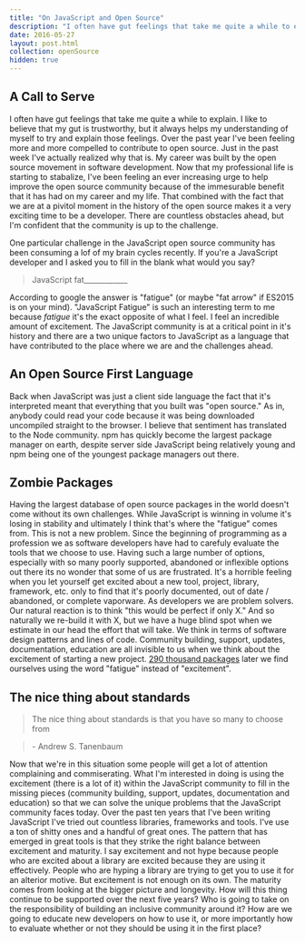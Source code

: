 ```yaml
---
title: "On JavaScript and Open Source"
description: "I often have gut feelings that take me quite a while to explain. I like to believe that my gut is trustworthy, but it always helps my understanding of myself to try and explain those feelings. Over the past year I've been feeling more and more compelled to contribute to open source. Just in the past week I've actually realized why that is."
date: 2016-05-27
layout: post.html
collection: openSource
hidden: true
---
```


## A Call to Serve

I often have gut feelings that take me quite a while to explain. I like to believe that my gut is trustworthy, but it always helps my understanding of myself to try and explain those feelings. Over the past year I've been feeling more and more compelled to contribute to open source. Just in the past week I've actually realized why that is. My career was built by the open source movement in software development. Now that my professional life is starting to stabalize, I've been feeling an ever increasing urge to help improve the open source community because of the immesurable benefit that it has had on my career and my life. That combined with the fact that we are at a pivitol moment in the history of the open source makes it a very exciting time to be a developer. There are countless obstacles ahead, but I'm confident that the community is up to the challenge.

One particular challenge in the JavaScript open source community has been consuming a lof of my brain cycles recently. If you're a JavaScript developer and I asked you to fill in the blank what would you say?

> JavaScript fat____________

According to google the answer is "fatigue" (or maybe "fat arrow" if ES2015 is on your mind). "JavaScript Fatigue" is such an interesting term to me because _fatigue_ it's the exact opposite of what I feel. I feel an incredible amount of excitement. The JavaScript community is at a critical point in it's history and there are a two unique factors to JavaScript as a language that have contributed to the place where we are and the challenges ahead.

## An Open Source First Language

Back when JavaScript was just a client side language the fact that it's interpreted meant that everything that you built was "open source." As in, anybody could read your code because it was being downloaded uncompiled straight to the browser. I believe that sentiment has translated to the Node community. npm has quickly become the largest package manager on earth, despite server side JavaScript being relatively young and npm being one of the youngest package managers out there.

## Zombie Packages

Having the largest database of open source packages in the world doesn't come without its own challenges. While JavaScript is winning in volume it's losing in stability and ultimately I think that's where the "fatigue" comes from. This is not a new problem. Since the beginning of programming as a profession we as software developers have had to carefuly evaluate the tools that we choose to use. Having such a large number of options, especially with so many poorly supported, abandoned or inflexible options out there its no wonder that some of us are frustrated. It's a horrible feeling when you let yourself get excited about a new tool, project, library, framework, etc. only to find that it's poorly documented, out of date / abandoned, or complete vaporware. As developers we are problem solvers. Our natural reaction is to think "this would be perfect if only X." And so naturally we re-build it with X, but we have a huge blind spot when we estimate in our head the effort that will take. We think in terms of software design patterns and lines of code. Community building, support, updates, documentation, education are all invisible to us when we think about the excitement of starting a new project. [290 thousand packages](npmjs.com) later we find ourselves using the word "fatigue" instead of "excitement".

## The nice thing about standards

> The nice thing about standards is that you have so many to choose from

> \- Andrew S. Tanenbaum

Now that we're in this situation some people will get a lot of attention complaining and commiserating. What I'm interested in doing is using the excitement (there is a lot of it) within the JavaScript community to fill in the missing pieces (community building, support, updates, documentation and education) so that we can solve the unique problems that the JavaScript community faces today. Over the past ten years that I've been writing JavaScript I've tried out countless libraries, frameworks and tools. I've use a ton of shitty ones and a handful of great ones. The pattern that has emerged in great tools is that they strike the right balance between excitement and maturity. I say excitement and not hype because people who are excited about a library are excited because they are using it effectively. People who are hyping a library are trying to get you to use it for an alterior motive. But excitement is not enough on its own. The maturity comes from looking at the bigger picture and longevity. How will this thing continue to be supported over the next five years? Who is going to take on the responsibility of building an inclusive community around it? How are we going to educate new developers on how to use it, or more importantly how to evaluate whether or not they should be using it in the first place?

